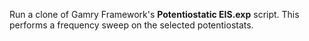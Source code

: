 Run a clone of Gamry Framework's **Potentiostatic EIS.exp** script. This performs a frequency sweep on the selected potentiostats.
